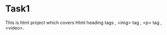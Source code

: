 # Task1
This is html project which covers Html heading tags ,  &lt;img> tag , &lt;p> tag , &lt;video>.
